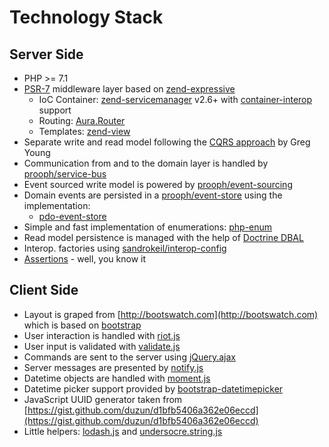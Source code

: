 # Technology Stack

## Server Side
- PHP >= 7.1
- [PSR-7](http://www.php-fig.org/psr/psr-7/) middleware layer based on [zend-expressive](https://github.com/zendframework/zend-expressive)
  - IoC Container: [zend-servicemanager](https://github.com/zendframework/zend-servicemanager) v2.6+ with [container-interop](https://github.com/container-interop/container-interop) support
  - Routing: [Aura.Router](https://github.com/auraphp/Aura.Router)
  - Templates: [zend-view](https://github.com/zendframework/zend-view)
- Separate write and read model following the [CQRS approach](https://cqrs.files.wordpress.com/2010/11/cqrs_documents.pdf) by Greg Young
- Communication from and to the domain layer is handled by [prooph/service-bus](https://github.com/prooph/service-bus)
- Event sourced write model is powered by [prooph/event-sourcing](https://github.com/prooph/event-sourcing)
- Domain events are persisted in a [prooph/event-store](https://github.com/prooph/event-store) using the implementation:
  - [pdo-event-store](https://github.com/prooph/pdo-event-store)
- Simple and fast implementation of enumerations: [php-enum](https://github.com/marc-mabe/php-enum)
- Read model persistence is managed with the help of [Doctrine DBAL](https://github.com/doctrine/dbal)
- Interop. factories using [sandrokeil/interop-config](https://github.com/sandrokeil/interop-config)
- [Assertions](https://github.com/beberlei/assert) - well, you know it

## Client Side
- Layout is graped from [http://bootswatch.com](http://bootswatch.com) which is based on [bootstrap](http://getbootstrap.com/)
- User interaction is handled with [riot.js](http://riotjs.com/)
- User input is validated with [validate.js](http://rickharrison.github.io/validate.js/)
- Commands are sent to the server using [jQuery.ajax](https://jquery.com/)
- Server messages are presented by [notify.js](http://notifyjs.com/)
- Datetime objects are handled with [moment.js](http://momentjs.com/)
- Datetime picker support provided by [bootstrap-datetimepicker](http://eonasdan.github.io/bootstrap-datetimepicker/)
- JavaScript UUID generator taken from [https://gist.github.com/duzun/d1bfb5406a362e06eccd](https://gist.github.com/duzun/d1bfb5406a362e06eccd)
- Little helpers: [lodash.js](https://lodash.com/) and [undersocre.string.js](http://gabceb.github.io/underscore.string.site/)

